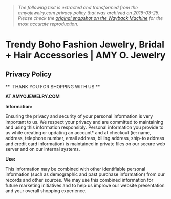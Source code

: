 > *The following text is extracted and transformed from the amyojewelry.com privacy policy that was archived on 2016-03-25. Please check the [original snapshot on the Wayback Machine](https://web.archive.org/web/20160325055859id_/http%3A//www.amyojewelry.com/privacy-policy) for the most accurate reproduction.*

# Trendy Boho Fashion Jewelry, Bridal + Hair Accessories | AMY O. Jewelry

## Privacy Policy

**  THANK YOU FOR SHOPPING WITH US **

**AT AMYOJEWELRY.COM**     


**Information:**

Ensuring the privacy and security of your personal information is very important to us. We respect your privacy and are committed to maintaining and using this information responsibly. Personal information you provide to us while creating or updating an account* and at checkout (ie: name, address, telephone number, email address, billing address, ship-to address and credit card information) is maintained in private files on our secure web server and on our internal systems.

**Use:**  

This information may be combined with other identifiable personal information (such as demographic and past purchase information) from our records and other sources. We may use this combined information for future marketing initiatives and to help us improve our website presentation and your overall shopping experience.
